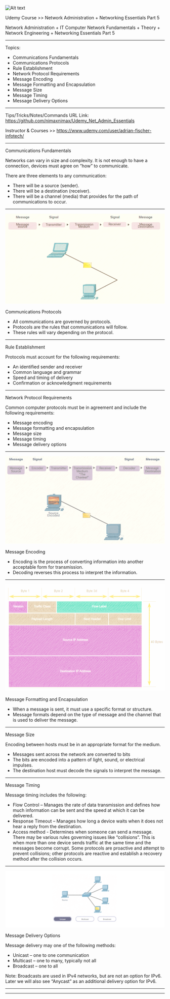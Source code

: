 
![Alt text](image.png)

Udemy Course >> Network Administration + Networking Essentials Part 5

Network Administration + IT Computer Network Fundamentals + Theory + Network Engineering + Networking Essentials Part 5


**********

Topics:
- Communications Fundamentals
- Communications Protocols
- Rule Establishment
- Network Protocol Requirements
- Message Encoding
- Message Formatting and Encapsulation
- Message Size
- Message Timing
- Message Delivery Options


**********

Tips/Tricks/Notes/Commands URL Link: https://github.com/nimaxnimax/Udemy_Net_Admin_Essentials

Instructor & Courses >> https://www.udemy.com/user/adrian-fischer-infotech/


**********

Communications Fundamentals

Networks can vary in size and complexity. It is not enough to have a connection, devices must agree on “how” to communicate.

There are three elements to any communication:
- There will be a source (sender).
- There will be a destination (receiver).
- There will be a channel (media) that provides for the path of communications to occur.


**********

![Alt text](image-1.png)

Communications Protocols
- All communications are governed by protocols.
- Protocols are the rules that communications will follow.
- These rules will vary depending on the protocol.


**********

Rule Establishment 

Protocols must account for the following requirements:
- An identified sender and receiver
- Common language and grammar
- Speed and timing of delivery
- Confirmation or acknowledgment requirements


**********

Network Protocol Requirements

Common computer protocols must be in agreement and include the following requirements: 
- Message encoding
- Message formatting and encapsulation
- Message size
- Message timing
- Message delivery options


**********

![Alt text](image-2.png)

Message Encoding
- Encoding is the process of converting information into another acceptable form for transmission. 
- Decoding reverses this process to interpret the information. 


**********

![Alt text](image-3.png)

Message Formatting and Encapsulation
- When a message is sent, it must use a specific format or structure. 
- Message formats depend on the type of message and the channel that is used to deliver the message. 


**********

Message Size

Encoding between hosts must be in an appropriate format for the medium.
- Messages sent across the network are converted to bits
- The bits are encoded into a pattern of light, sound, or electrical impulses.
- The destination host must decode the signals to interpret the message.


**********

Message Timing

Message timing includes the following: 
- Flow Control – Manages the rate of data transmission and defines how much information can be sent and the speed at which it can be delivered.
- Response Timeout – Manages how long a device waits when it does not hear a reply from the destination.
- Access method - Determines when someone can send a message. There may be various rules governing issues like “collisions”. This is when more than one device sends traffic at the same time and the messages become corrupt. Some protocols are proactive and attempt to prevent collisions; other protocols are reactive and establish a recovery method after the collision occurs.


**********

![Alt text](image-5.png)

Message Delivery Options

Message delivery may one of the following methods: 
- Unicast – one to one communication
- Multicast – one to many, typically not all
- Broadcast – one to all

Note: Broadcasts are used in IPv4 networks, but are not an option for IPv6. Later we will also see “Anycast” as an additional delivery option for IPv6.


**********

**********

